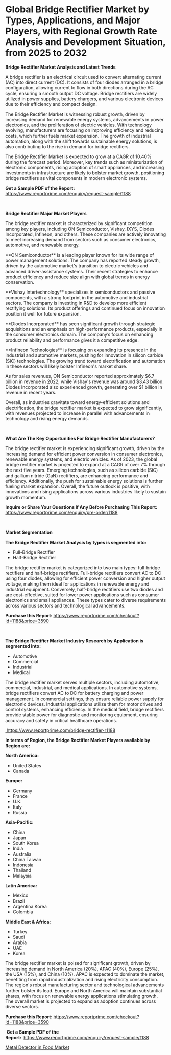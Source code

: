 <p><h1>Global Bridge Rectifier Market by Types, Applications, and Major Players, with Regional Growth Rate Analysis and Development Situation, from 2025 to 2032</h1></p><p><strong>Bridge Rectifier Market Analysis and Latest Trends</strong></p>
<p><p>A bridge rectifier is an electrical circuit used to convert alternating current (AC) into direct current (DC). It consists of four diodes arranged in a bridge configuration, allowing current to flow in both directions during the AC cycle, ensuring a smooth output DC voltage. Bridge rectifiers are widely utilized in power supplies, battery chargers, and various electronic devices due to their efficiency and compact design.</p><p>The Bridge Rectifier Market is witnessing robust growth, driven by increasing demand for renewable energy systems, advancements in power electronics, and the proliferation of electric vehicles. With technology evolving, manufacturers are focusing on improving efficiency and reducing costs, which further fuels market expansion. The growth of industrial automation, along with the shift towards sustainable energy solutions, is also contributing to the rise in demand for bridge rectifiers. </p><p>The Bridge Rectifier Market is expected to grow at a CAGR of 10.40% during the forecast period. Moreover, key trends such as miniaturization of electronic components, rising adoption of smart appliances, and increasing investments in infrastructure are likely to bolster market growth, positioning bridge rectifiers as vital components in modern electronic systems.</p></p>
<p><strong>Get a Sample PDF of the Report:&nbsp;</strong> <a href="https://www.reportprime.com/enquiry/request-sample/1188?utm_campaign=2665&utm_medium=2&utm_source=Github&utm_content=ia&utm_term=18032025&utm_id=bridge-rectifier">https://www.reportprime.com/enquiry/request-sample/1188</a></p>
<p>&nbsp;</p>
<p><strong>Bridge Rectifier Major Market Players</strong></p>
<p><p>The bridge rectifier market is characterized by significant competition among key players, including ON Semiconductor, Vishay, IXYS, Diodes Incorporated, Infineon, and others. These companies are actively innovating to meet increasing demand from sectors such as consumer electronics, automotive, and renewable energy.</p><p>**ON Semiconductor** is a leading player known for its wide range of power management solutions. The company has reported steady growth, driven by the automotive market's transition to electric vehicles and advanced driver-assistance systems. Their recent strategies to enhance product efficiency and reduce size align with global trends in energy conservation.</p><p>**Vishay Intertechnology** specializes in semiconductors and passive components, with a strong footprint in the automotive and industrial sectors. The company is investing in R&D to develop more efficient rectifying solutions. Its product offerings and continued focus on innovation position it well for future expansion.</p><p>**Diodes Incorporated** has seen significant growth through strategic acquisitions and an emphasis on high-performance products, especially in the consumer electronics domain. The company’s focus on enhancing product reliability and performance gives it a competitive edge.</p><p>**Infineon Technologies** is focusing on expanding its presence in the industrial and automotive markets, pushing for innovation in silicon carbide (SiC) technologies. The growing trend toward electrification and automation in these sectors will likely bolster Infineon's market share.</p><p>As for sales revenues, ON Semiconductor reported approximately $6.7 billion in revenue in 2022, while Vishay's revenue was around $3.43 billion. Diodes Incorporated also experienced growth, generating over $1 billion in revenue in recent years.</p><p>Overall, as industries gravitate toward energy-efficient solutions and electrification, the bridge rectifier market is expected to grow significantly, with revenues projected to increase in parallel with advancements in technology and rising energy demands.</p></p>
<p>&nbsp;</p>
<p><strong>What Are The Key Opportunities For Bridge Rectifier Manufacturers?</strong></p>
<p><p>The bridge rectifier market is experiencing significant growth, driven by the increasing demand for efficient power conversion in consumer electronics, renewable energy systems, and electric vehicles. As of 2023, the global bridge rectifier market is projected to expand at a CAGR of over 7% through the next five years. Emerging technologies, such as silicon carbide (SiC) and gallium nitride (GaN) rectifiers, are enhancing performance and efficiency. Additionally, the push for sustainable energy solutions is further fueling market expansion. Overall, the future outlook is positive, with innovations and rising applications across various industries likely to sustain growth momentum.</p></p>
<p><strong>Inquire or Share Your Questions If Any Before Purchasing This Report:</strong> <a href="https://www.reportprime.com/enquiry/pre-order/1188?utm_campaign=2665&utm_medium=2&utm_source=Github&utm_content=ia&utm_term=18032025&utm_id=bridge-rectifier">https://www.reportprime.com/enquiry/pre-order/1188</a></p>
<p>&nbsp;</p>
<p><strong>Market Segmentation</strong></p>
<p><strong>The Bridge Rectifier Market Analysis by types is segmented into:</strong></p>
<p><ul><li>Full-Bridge Rectifier</li><li>Half-Bridge Rectifier</li></ul></p>
<p><p>The bridge rectifier market is categorized into two main types: full-bridge rectifiers and half-bridge rectifiers. Full-bridge rectifiers convert AC to DC using four diodes, allowing for efficient power conversion and higher output voltage, making them ideal for applications in renewable energy and industrial equipment. Conversely, half-bridge rectifiers use two diodes and are cost-effective, suited for lower power applications such as consumer electronics and small appliances. These types cater to diverse requirements across various sectors and technological advancements.</p></p>
<p><strong>Purchase this Report:&nbsp;</strong><a href="https://www.reportprime.com/checkout?id=1188&price=3590&utm_campaign=2665&utm_medium=2&utm_source=Github&utm_content=ia&utm_term=18032025&utm_id=bridge-rectifier">https://www.reportprime.com/checkout?id=1188&price=3590</a></p>
<p>&nbsp;</p>
<p><strong>The Bridge Rectifier Market Industry Research by Application is segmented into:</strong></p>
<p><ul><li>Automotive</li><li>Commercial</li><li>Industrial</li><li>Medical</li></ul></p>
<p><p>The bridge rectifier market serves multiple sectors, including automotive, commercial, industrial, and medical applications. In automotive systems, bridge rectifiers convert AC to DC for battery charging and power management. In commercial settings, they ensure reliable power supply for electronic devices. Industrial applications utilize them for motor drives and control systems, enhancing efficiency. In the medical field, bridge rectifiers provide stable power for diagnostic and monitoring equipment, ensuring accuracy and safety in critical healthcare operations.</p></p>
<p><a href="https://www.reportprime.com/bridge-rectifier-r1188?utm_campaign=2665&utm_medium=2&utm_source=Github&utm_content=ia&utm_term=18032025&utm_id=bridge-rectifier">&nbsp;https://www.reportprime.com/bridge-rectifier-r1188</a></p>
<p><strong>In terms of Region, the Bridge Rectifier Market Players available by Region are:</strong></p>
<p>
    <p> <strong> North America: </strong>
        <ul>
            <li>United States</li>
            <li>Canada</li>
        </ul>
        </p> 
    <p> <strong> Europe: </strong>
        <ul>
            <li>Germany</li>
            <li>France</li>
            <li>U.K.</li>
            <li>Italy</li>
            <li>Russia</li>
        </ul>
        </p> 
    <p> <strong> Asia-Pacific: </strong>
        <ul>
            <li>China</li>
            <li>Japan</li>
            <li>South Korea</li>
            <li>India</li>
            <li>Australia</li>
            <li>China Taiwan</li>
            <li>Indonesia</li>
            <li>Thailand</li>
            <li>Malaysia</li>
        </ul>
        </p> 
    <p> <strong> Latin America: </strong>
        <ul>
            <li>Mexico</li>
            <li>Brazil</li>
            <li>Argentina Korea</li>
            <li>Colombia</li>
        </ul>
        </p> 
    <p> <strong> Middle East & Africa: </strong>
        <ul>
            <li>Turkey</li>
            <li>Saudi</li>
            <li>Arabia</li>
            <li>UAE</li>
            <li>Korea</li>
        </ul>
    </p>
    </p>
<p><p>The bridge rectifier market is poised for significant growth, driven by increasing demand in North America (20%), APAC (40%), Europe (25%), the USA (15%), and China (10%). APAC is expected to dominate the market, benefiting from rapid industrialization and rising electricity consumption. The region's robust manufacturing sector and technological advancements further bolster its lead. Europe and North America will maintain substantial shares, with focus on renewable energy applications stimulating growth. The overall market is projected to expand as adoption continues across diverse sectors.</p></p>
<p><strong>Purchase this Report: </strong><a href="https://www.reportprime.com/checkout?id=1188&price=3590&utm_campaign=2665&utm_medium=2&utm_source=Github&utm_content=ia&utm_term=18032025&utm_id=bridge-rectifier">https://www.reportprime.com/checkout?id=1188&price=3590</a></p>
<p>&nbsp;<strong>Get a Sample PDF of the Report:&nbsp;&nbsp;</strong><a href="https://www.reportprime.com/enquiry/request-sample/1188?utm_campaign=2665&utm_medium=2&utm_source=Github&utm_content=ia&utm_term=18032025&utm_id=bridge-rectifier">https://www.reportprime.com/enquiry/request-sample/1188</a></p>
<p><strong></strong></p>
<p><p><a href="https://github.com/MarciaRunte/Market-Research-Report-List-2/blob/main/metal-detector-in-food-market.md?utm_campaign=2665&utm_medium=2&utm_source=Github&utm_content=ia&utm_term=18032025&utm_id=bridge-rectifier">Metal Detector in Food Market</a></p></p>